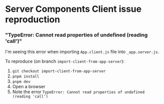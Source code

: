 # Server Components Client issue reproduction

### "TypeError: Cannot read properties of undefined (reading 'call')"

I'm seeing this error when importing `App.client.js` file into `_app.server.js`.

To reproduce (on branch `import-client-from-app-server`):

1. `git checkout import-client-from-app-server`
2. `pnpm install`
2. `pnpm dev`
3. Open a browser
4. Note the error `TypeError: Cannot read properties of undefined (reading 'call')`

